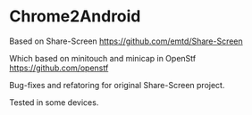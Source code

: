 # Chrome2Android

Based on Share-Screen
https://github.com/emtd/Share-Screen

Which based on minitouch and minicap in OpenStf
https://github.com/openstf

Bug-fixes and refatoring for original Share-Screen project.

Tested in some devices.
